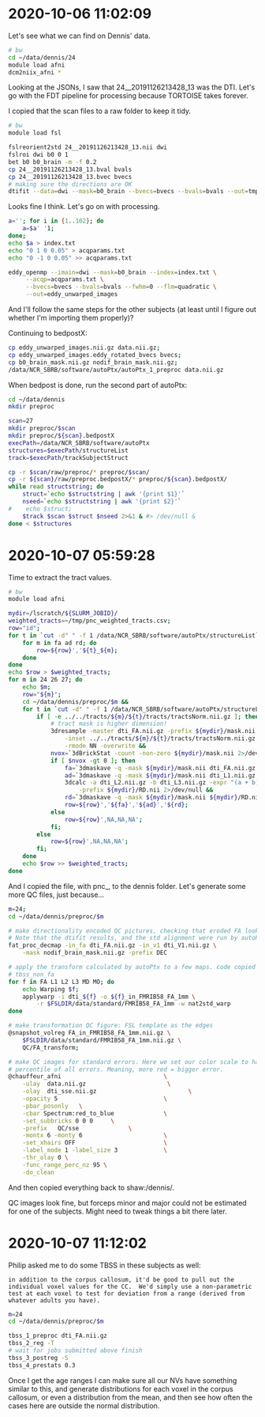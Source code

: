 # 2020-10-06 11:02:09

Let's see what we can find on Dennis' data.

```bash
# bw
cd ~/data/dennis/24
module load afni
dcm2niix_afni *
```

Looking at the JSONs, I saw that 24__20191126213428_13 was the DTI. Let's go
with the FDT pipeline for processing because TORTOISE takes forever.

I copied that the scan files to a raw folder to keep it tidy.

```bash
# bw
module load fsl

fslreorient2std 24__20191126213428_13.nii dwi
fslroi dwi b0 0 1
bet b0 b0_brain -m -f 0.2
cp 24__20191126213428_13.bval bvals
cp 24__20191126213428_13.bvec bvecs
# making sure the directions are OK
dtifit --data=dwi --mask=b0_brain --bvecs=bvecs --bvals=bvals --out=tmp_dti
```

Looks fine I think. Let's go on with processing.

```bash
a=''; for i in {1..102}; do 
    a=$a' '1;
done;
echo $a > index.txt
echo "0 1 0 0.05" > acqparams.txt
echo "0 -1 0 0.05" >> acqparams.txt

eddy_openmp --imain=dwi --mask=b0_brain --index=index.txt \
     --acqp=acqparams.txt \
     --bvecs=bvecs --bvals=bvals --fwhm=0 --flm=quadratic \
     --out=eddy_unwarped_images
```

And I'll follow the same steps for the other subjects (at least until I figure
out whether I'm importing them properly)?

Continuing to bedpostX:

```bash
cp eddy_unwarped_images.nii.gz data.nii.gz;
cp eddy_unwarped_images.eddy_rotated_bvecs bvecs;
cp b0_brain_mask.nii.gz nodif_brain_mask.nii.gz;
/data/NCR_SBRB/software/autoPtx/autoPtx_1_preproc data.nii.gz
```

When bedpost is done, run the second part of autoPtx:

```bash
cd ~/data/dennis
mkdir preproc

scan=27
mkdir preproc/$scan
mkdir preproc/${scan}.bedpostX
execPath=/data/NCR_SBRB/software/autoPtx
structures=$execPath/structureList
track=$execPath/trackSubjectStruct

cp -r $scan/raw/preproc/* preproc/$scan/
cp -r ${scan}/raw/preproc.bedpostX/* preproc/${scan}.bedpostX/
while read structstring; do
    struct=`echo $structstring | awk '{print $1}'`
    nseed=`echo $structstring | awk '{print $2}'`
#    echo $struct;
    $track $scan $struct $nseed 2>&1 & #> /dev/null &
done < $structures
```

# 2020-10-07 05:59:28

Time to extract the tract values. 

```bash
# bw
module load afni

mydir=/lscratch/${SLURM_JOBID}/
weighted_tracts=~/tmp/pnc_weighted_tracts.csv;
row="id";
for t in `cut -d" " -f 1 /data/NCR_SBRB/software/autoPtx/structureList`; do
    for m in fa ad rd; do
        row=${row}','${t}_${m};
    done
done
echo $row > $weighted_tracts;
for m in 24 26 27; do
    echo $m;
    row="${m}";
    cd ~/data/dennis/preproc/$m &&
    for t in `cut -d" " -f 1 /data/NCR_SBRB/software/autoPtx/structureList`; do
        if [ -e ../../tracts/${m}/${t}/tracts/tractsNorm.nii.gz ]; then
            # tract mask is higher dimension!
            3dresample -master dti_FA.nii.gz -prefix ${mydir}/mask.nii \
                -inset ../../tracts/${m}/${t}/tracts/tractsNorm.nii.gz \
                -rmode NN -overwrite &&
            nvox=`3dBrickStat -count -non-zero ${mydir}/mask.nii 2>/dev/null` &&
            if [ $nvox -gt 0 ]; then
                fa=`3dmaskave -q -mask ${mydir}/mask.nii dti_FA.nii.gz 2>/dev/null` &&
                ad=`3dmaskave -q -mask ${mydir}/mask.nii dti_L1.nii.gz 2>/dev/null` &&
                3dcalc -a dti_L2.nii.gz -b dti_L3.nii.gz -expr "(a + b) / 2" \
                    -prefix ${mydir}/RD.nii 2>/dev/null &&
                rd=`3dmaskave -q -mask ${mydir}/mask.nii ${mydir}/RD.nii 2>/dev/null` &&
                row=${row}','${fa}','${ad}','${rd};
            else
                row=${row}',NA,NA,NA';
            fi;
        else
            row=${row}',NA,NA,NA';
        fi;
    done
    echo $row >> $weighted_tracts;
done
```

And I copied the file, with pnc_, to the dennis folder. Let's generate some more QC files, just because...

```bash
m=24;
cd ~/data/dennis/preproc/$m

# make directionality encoded QC pictures, checking that eroded FA looks fine.
# Note that the dtifit results, and the std alignment were run by autoPtx!
fat_proc_decmap -in_fa dti_FA.nii.gz -in_v1 dti_V1.nii.gz \
    -mask nodif_brain_mask.nii.gz -prefix DEC

# apply the transform calculated by autoPtx to a few maps. code copied from 
# tbss_non_fa
for f in FA L1 L2 L3 MD MO; do
    echo Warping $f;
    applywarp -i dti_${f} -o ${f}_in_FMRIB58_FA_1mm \
        -r $FSLDIR/data/standard/FMRIB58_FA_1mm -w nat2std_warp
done

# make transformation QC figure: FSL template as the edges
@snapshot_volreg FA_in_FMRIB58_FA_1mm.nii.gz \
    $FSLDIR/data/standard/FMRIB58_FA_1mm.nii.gz \
    QC/FA_transform;

# make QC images for standard errors. Here we set our color scale to have 95th
# percentile of all errors. Meaning, more red = bigger error.
@chauffeur_afni                             \
    -ulay  data.nii.gz                       \
    -olay  dti_sse.nii.gz                          \
    -opacity 5                              \
    -pbar_posonly   \
    -cbar Spectrum:red_to_blue              \
    -set_subbricks 0 0 0     \
    -prefix   QC/sse              \
    -montx 6 -monty 6                       \
    -set_xhairs OFF                         \
    -label_mode 1 -label_size 3             \
    -thr_olay 0 \
    -func_range_perc_nz 95 \
    -do_clean
```

And then copied everything back to shaw:/dennis/.

QC images look fine, but forceps minor and major could not be estimated for one
of the subjects. Might need to tweak things a bit there later.

# 2020-10-07 11:12:02

Philip asked me to do some TBSS in these subjects as well:

```
in addition to the corpus callosum, it'd be good to pull out the individual voxel values for the CC.  We'd simply use a non-parametric test at each voxel to test for deviation from a range (derived from whatever adults you have).
```

```bash
m=24
cd ~/data/dennis/preproc/$m

tbss_1_preproc dti_FA.nii.gz
tbss_2_reg -T
# wait for jobs submitted above finish
tbss_3_postreg -S
tbss_4_prestats 0.3
```

Once I get the age ranges I can make sure all our NVs have something similar to
this, and generate distributions for each voxel in the corpus callosum, or even
a distribution from the mean, and then see how often the cases here are outside
the normal distribution.